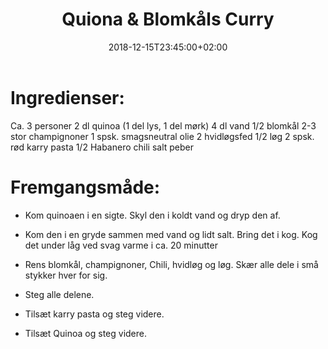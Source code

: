 ﻿---
title: "Quiona & Blomkåls Curry"
date: 2018-12-15T23:45:00+02:00
draft: false
---
# Ingredienser:

Ca. 3 personer
	2 dl quinoa (1 del lys, 1 del mørk)
	4 dl vand
	1/2 blomkål
	2-3 stor champignoner
	1 spsk. smagsneutral olie
	2 hvidløgsfed
	1/2 løg
	2 spsk. rød karry pasta
	1/2 Habanero chili
	salt
	peber
	
# Fremgangsmåde:

* Kom quinoaen i en sigte. Skyl den i koldt vand og dryp den af. 

* Kom den i en gryde sammen med vand og lidt salt. Bring det i kog. Kog det under låg ved svag varme i ca. 20 minutter

* Rens blomkål, champignoner, Chili, hvidløg og løg. Skær alle dele i små stykker hver for sig.

* Steg alle delene.

* Tilsæt karry pasta og steg videre.

* Tilsæt Quinoa og steg videre.

